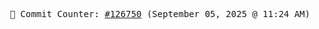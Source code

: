 <p align="center">
    <samp>
        📮 Commit Counter: <a href="https://github.com/Javascript-void0/Javascript-void0/commits/main">#126750</a> (September 05, 2025 @ 11:24 AM)
    </samp>
</p>